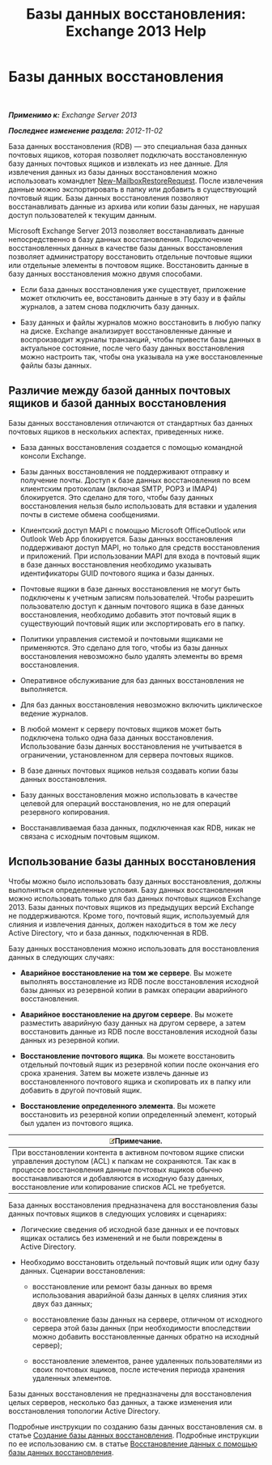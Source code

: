 ﻿---
title: 'Базы данных восстановления: Exchange 2013 Help'
TOCTitle: Базы данных восстановления
ms:assetid: f3c6fd0b-2e25-442e-a0fc-46f663130c3e
ms:mtpsurl: https://technet.microsoft.com/ru-ru/library/Dd876954(v=EXCHG.150)
ms:contentKeyID: 50489468
ms.date: 05/22/2018
mtps_version: v=EXCHG.150
ms.translationtype: MT
---

# Базы данных восстановления

 

_**Применимо к:** Exchange Server 2013_

_**Последнее изменение раздела:** 2012-11-02_

База данных восстановления (RDB) — это специальная база данных почтовых ящиков, которая позволяет подключать восстановленную базу данных почтовых ящиков и извлекать из нее данные. Для извлечения данных из базы данных восстановления можно использовать командлет [New-MailboxRestoreRequest](https://technet.microsoft.com/ru-ru/library/ff829875\(v=exchg.150\)). После извлечения данные можно экспортировать в папку или добавить в существующий почтовый ящик. Базы данных восстановления позволяют восстанавливать данные из архива или копии базы данных, не нарушая доступ пользователей к текущим данным.

Microsoft Exchange Server 2013 позволяет восстанавливать данные непосредственно в базу данных восстановления. Подключение восстановленных данных в качестве базы данных восстановления позволяет администратору восстановить отдельные почтовые ящики или отдельные элементы в почтовом ящике. Восстановить данные в базу данных восстановления можно двумя способами.

  - Если база данных восстановления уже существует, приложение может отключить ее, восстановить данные в эту базу и в файлы журналов, а затем снова подключить базу данных.

  - Базу данных и файлы журналов можно восстановить в любую папку на диске. Exchange анализирует восстановленные данные и воспроизводит журналы транзакций, чтобы привести базы данных в актуальное состояние, после чего базу данных восстановления можно настроить так, чтобы она указывала на уже восстановленные файлы базы данных.

## Различие между базой данных почтовых ящиков и базой данных восстановления

Базы данных восстановления отличаются от стандартных баз данных почтовых ящиков в нескольких аспектах, приведенных ниже.

  - База данных восстановления создается с помощью командной консоли Exchange.

  - Базы данных восстановления не поддерживают отправку и получение почты. Доступ к базе данных восстановления по всем клиентским протоколам (включая SMTP, POP3 и IMAP4) блокируется. Это сделано для того, чтобы базу данных восстановления нельзя было использовать для вставки и удаления почты в системе обмена сообщениями.

  - Клиентский доступ MAPI с помощью Microsoft OfficeOutlook или Outlook Web App блокируется. Базы данных восстановления поддерживают доступ MAPI, но только для средств восстановления и приложений. При использовании MAPI для входа в почтовый ящик в базе данных восстановления необходимо указывать идентификаторы GUID почтового ящика и базы данных.

  - Почтовые ящики в базе данных восстановления не могут быть подключены к учетным записям пользователей. Чтобы разрешить пользователю доступ к данным почтового ящика в базе данных восстановления, необходимо добавить этот почтовый ящик в существующий почтовый ящик или экспортировать его в папку.

  - Политики управления системой и почтовыми ящиками не применяются. Это сделано для того, чтобы из базы данных восстановления невозможно было удалять элементы во время восстановления.

  - Оперативное обслуживание для баз данных восстановления не выполняется.

  - Для баз данных восстановления невозможно включить циклическое ведение журналов.

  - В любой момент к серверу почтовых ящиков может быть подключена только одна база данных восстановления. Использование базы данных восстановления не учитывается в ограничении, установленном для сервера почтовых ящиков.

  - В базе данных почтовых ящиков нельзя создавать копии базы данных восстановления.

  - Базу данных восстановления можно использовать в качестве целевой для операций восстановления, но не для операций резервного копирования.

  - Восстанавливаемая база данных, подключенная как RDB, никак не связана с исходным почтовым ящиком.

## Использование базы данных восстановления

Чтобы можно было использовать базу данных восстановления, должны выполняться определенные условия. Базу данных восстановления можно использовать только для баз данных почтовых ящиков Exchange 2013. Базы данных почтовых ящиков из предыдущих версий Exchange не поддерживаются. Кроме того, почтовый ящик, используемый для слияния и извлечения данных, должен находиться в том же лесу Active Directory, что и база данных, подключенная в RDB.

Базу данных восстановления можно использовать для восстановления данных в следующих случаях:

  - **Аварийное восстановление на том же сервере**. Вы можете выполнять восстановление из RDB после восстановления исходной базы данных из резервной копии в рамках операции аварийного восстановления.

  - **Аварийное восстановление на другом сервере**. Вы можете разместить аварийную базу данных на другом сервере, а затем восстановить данные из RDB после восстановления исходной базы данных из резервной копии.

  - **Восстановление почтового ящика**. Вы можете восстановить отдельный почтовый ящик из резервной копии после окончания его срока хранения. Затем вы можете извлечь данные из восстановленного почтового ящика и скопировать их в папку или добавить в другой почтовый ящик.

  - **Восстановление определенного элемента**. Вы можете восстановить из резервной копии определенный элемент, который был удален из почтового ящика.

<table>
<thead>
<tr class="header">
<th><img src="images/JJ126620.note(EXCHG.150).gif" title="Примечание" alt="Примечание" />Примечание.</th>
</tr>
</thead>
<tbody>
<tr class="odd">
<td>При восстановлении контента в активном почтовом ящике списки управления доступом (ACL) к папкам не сохраняются. Так как в процессе восстановления данные почтовых ящиков обычно восстанавливаются и добавляются в исходную базу данных, восстановление или копирование списков ACL не требуется.</td>
</tr>
</tbody>
</table>


База данных восстановления предназначена для восстановления базы данных почтовых ящиков в следующих условиях и сценариях:

  - Логические сведения об исходной базе данных и ее почтовых ящиках остались без изменений и не были повреждены в Active Directory.

  - Необходимо восстановить отдельный почтовый ящик или одну базу данных. Сценарии восстановления:
    
      - восстановление или ремонт базы данных во время использования аварийной базы данных в целях слияния этих двух баз данных;
    
      - восстановление базы данных на сервере, отличном от исходного сервера этой базы данных (при необходимости впоследствии можно добавить восстановленные данных обратно на исходный сервер);
    
      - восстановление элементов, ранее удаленных пользователями из своих почтовых ящиков, после истечения периода хранения удаленных элементов.

Базы данных восстановления не предназначены для восстановления целых серверов, несколько баз данных, а также изменения или восстановления топологии Active Directory.

Подробные инструкции по созданию базы данных восстановления см. в статье [Создание базы данных восстановления](create-a-recovery-database-exchange-2013-help.md). Подробные инструкции по ее использованию см. в статье [Восстановление данных с помощью базы данных восстановления](restore-data-using-a-recovery-database-exchange-2013-help.md).

